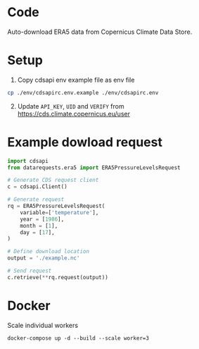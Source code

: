 # Code
Auto-download ERA5 data from Copernicus Climate Data Store.

# Setup

1. Copy cdsapi env example file as env file 
```bash
cp ./env/cdsapirc.env.example ./env/cdsapirc.env
```

2. Update `API_KEY`, `UID` and `VERIFY` from https://cds.climate.copernicus.eu/user

# Example dowload request

```python
import cdsapi
from datarequests.era5 import ERA5PressureLevelsRequest

# Generate CDS request client
c = cdsapi.Client()

# Generate request
rq = ERA5PressureLevelsRequest(
    variable=['temperature'],
    year = [1986],
    month = [1],
    day = [17],
)

# Define download location
output = './example.nc'

# Send request
c.retrieve(**rq.request(output))
```

# Docker

Scale individual workers
```
docker-compose up -d --build --scale worker=3
```